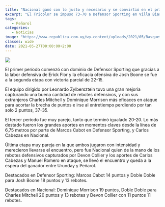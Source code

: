 ```yaml
---
title: "Nacional ganó con lo justo y necesario y se convirtió en el primer semifinalista"
excerpt: "El Tricolor se impuso 73-70 a Defensor Sporting en Villa Biarritz y espera en semifinales al ganador de la serie entre Urunday (1) – (0) Peñarol."
tags:
   - Peñarol
categories:
   - Noticias
image: "https://www.republica.com.uy/wp-content/uploads/2021/05/Basquet-2.jpg"
classes: wide
date: 2021-05-27T00:00:00+2:00
---
```



<img src="https://www.republica.com.uy/wp-content/uploads/2021/05/Basquet-2.jpg">


El primer período comenzó con dominio de Defensor Sporting que gracias a la labor defensiva de Erick Flor y la eficacia ofensiva de Josh Boone se fue a la segunda etapa con victoria parcial de 22-15.


El equipo dirigido por Leonardo Zylbersztein tuvo una gran mejoría capturando una buena cantidad de rebotes defensivos, y con sus extranjeros Charles Mitchell y Dominique Morrison más eficaces en ataque para acortar la brecha de puntos e irse al entretiempo perdiendo por tan solo 2 puntos, 37-35.


El tercer período fue muy parejo, tanto que terminó igualado 20-20. Lo más destado fueron los grandes aportes en momentos claves desde la línea de 6,75 metros por parte de Marcos Cabot en Defensor Sporting, y Carlos Cabezas en Nacional.


Última etapa muy pareja en la que ambos jugaron con intensidad y merecieron llevarse el encuentro, pero fue Nacional quien de la mano de los rebotes defensivos capturados por Devon Collier y los aportes de Carlos Cabezas y Manuel Romero en ataque, se llevó el encuentro y queda a la espera del ganador entre Urunday y Peñarol.


Destacados en Defensor Sporting: Marcos Cabot 14 puntos y Doble Doble para Josh Boone 18 puntos y 13 rebotes.


Destacados en Nacional: Dominique Morrison 19 puntos, Doble Doble para Charles Mitchell 20 puntos y 13 rebotes y Devon Collier con 11 puntos 11 rebotes.


